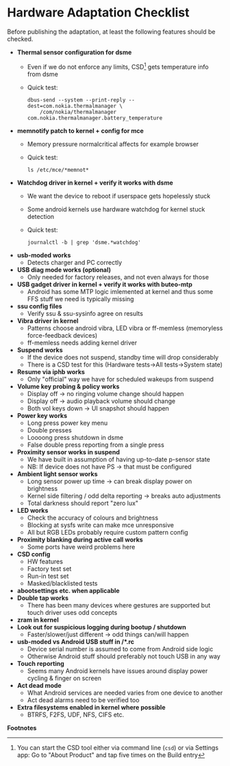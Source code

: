 # Hardware Adaptation Checklist

Before publishing the adaptation, at least the following features should
be checked.

-   **Thermal sensor configuration for dsme**
    -   Even if we do not enforce any limits, CSD[^1] gets temperature
        info from dsme

    -   Quick test:

            dbus-send --system --print-reply --dest=com.nokia.thermalmanager \
                /com/nokia/thermalmanager com.nokia.thermalmanager.battery_temperature
-   **memnotify patch to kernel + config for mce**
    -   Memory pressure normalcritical affects for example browser

    -   Quick test:

            ls /etc/mce/*memnot*
-   **Watchdog driver in kernel + verify it works with dsme**
    -   We want the device to reboot if userspace gets hopelessly stuck

    -   Some android kernels use hardware watchdog for kernel stuck
        detection

    -   Quick test:

            journalctl -b | grep 'dsme.*watchdog'
-   **usb-moded works**
    -   Detects charger and PC correctly
-   **USB diag mode works (optional)**
    -   Only needed for factory releases, and not even always for those
-   **USB gadget driver in kernel + verify it works with buteo-mtp**
    -   Android has some MTP logic imlemented at kernel and thus some
        FFS stuff we need is typically missing
-   **ssu config files**
    -   Verify ssu & ssu-sysinfo agree on results
-   **Vibra driver in kernel**
    -   Patterns choose android vibra, LED vibra or ff-memless
        (memoryless force-feedback devices)
    -   ff-memless needs adding kernel driver
-   **Suspend works**
    -   If the device does not suspend, standby time will drop
        considerably
    -   There is a CSD test for this (Hardware tests-\>All
        tests-\>System state)
-   **Resume via iphb works**
    -   Only \"official\" way we have for scheduled wakeups from suspend
-   **Volume key probing & policy works**
    -   Display off -\> no ringing volume change should happen
    -   Display off -\> audio playback volume should change
    -   Both vol keys down -\> UI snapshot should happen
-   **Power key works**
    -   Long press power key menu
    -   Double presses
    -   Loooong press shutdown in dsme
    -   False double press reporting from a single press
-   **Proximity sensor works in suspend**
    -   We have built in assumption of having up-to-date p-sensor state
    -   NB: If device does not have PS -\> that must be configured
-   **Ambient light sensor works**
    -   Long sensor power up time -\> can break display power on
        brightness
    -   Kernel side filtering / odd delta reporting -\> breaks auto
        adjustments
    -   Total darkness should report \"zero lux\"
-   **LED works**
    -   Check the accuracy of colours and brightness
    -   Blocking at sysfs write can make mce unresponsive
    -   All but RGB LEDs probably require custom pattern config
-   **Proximity blanking during active call works**
    -   Some ports have weird problems here
-   **CSD config**
    -   HW features
    -   Factory test set
    -   Run-in test set
    -   Masked/blacklisted tests
-   **abootsettings etc. when applicable**
-   **Double tap works**
    -   There has been many devices where gestures are supported but
        touch driver uses odd concepts
-   **zram in kernel**
-   **Look out for suspicious logging during bootup / shutdown**
    -   Faster/slower/just different -\> odd things can/will happen
-   **usb-moded vs Android USB stuff in /\*.rc**
    -   Device serial number is assumed to come from Android side logic
    -   Otherwise Android stuff should preferably not touch USB in any
        way
-   **Touch reporting**
    -   Seems many Android kernels have issues around display power
        cycling & finger on screen
-   **Act dead mode**
    -   What Android services are needed varies from one device to
        another
    -   Act dead alarms need to be verified too
-   **Extra filesystems enabled in kernel where possible**
    -   BTRFS, F2FS, UDF, NFS, CIFS etc.

**Footnotes**

[^1]: You can start the CSD tool either via command line (`csd`) or via
    Settings app: Go to \"About Product\" and tap five times on the
    Build entry
